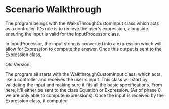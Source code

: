 # Scenario Walkthrough

The program beings with the WalksThroughCustomInput class which acts as a controller. It's role is to recieve the user's expression, alongside ensuring the input is valid for the InputProcessor class.

In InputProcessor, the input string is converted into a expression which will allow for Expression to compute the answer. Once this output is sent to the Expression class, 





Old Version:

The program all starts with the WalkthroughCustomInput class, which acts like a controller and receives the user's input. This class will start by validating the input and making sure it fits all the basic specifications. From here, it'll either be sent to the class Equation or Expression. (As of phase 0, we are only able to compute expressions). Once the input is received by the Expression class, it computed  
